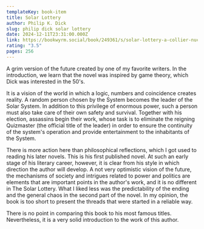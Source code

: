 ```yaml
---
templateKey: book-item
title: Solar Lottery
author: Philip K. Dick
slug: philip dick solar lottery
date: 2024-12-11T23:31:00.000Z
link: https://bookwyrm.social/book/249361/s/solar-lottery-a-collier-nucleus-science-fiction-classic
rating: "3.5"
pages: 256
---
```

A grim version of the future created by one of my favorite writers. In the introduction, we learn that the novel was inspired by game theory, which Dick was interested in the 50's.

It is a vision of the world in which a logic, numbers and coincidence creates reality. A random person chosen by the System becomes the leader of the Solar System. In addition to this privilege of enormous power, such a person must also take care of their own safety and survival. Together with his election, assassins begin their work, whose task is to eliminate the reigning Quizmaster (the official title of the leader) in order to ensure the continuity of the system's operation and provide entertainment to the inhabitants of the System.

There is more action here than philosophical reflections, which I got used to reading his later novels. This is his first published novel. At such an early stage of his literary career, however, it is clear from his style in which direction the author will develop. A not very optimistic vision of the future, the mechanisms of society and intrigues related to power and politics are elements that are important points in the author's work, and it is no different in The Solar Lottery. What I liked less was the predictability of the ending and the general chaos in the second part of the novel. In my opinion, the book is too short to present the threads that were started in a reliable way.

There is no point in comparing this book to his most famous titles. Nevertheless, it is a very solid introduction to the work of this author.
